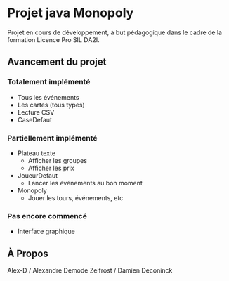 Projet java Monopoly
====================

Projet en cours de développement, à but pédagogique dans le cadre de la formation Licence Pro SIL DA2I.


## Avancement du projet

### Totalement implémenté

- Tous les événements
- Les cartes (tous types)
- Lecture CSV
- CaseDefaut

### Partiellement implémenté

- Plateau texte
	- Afficher les groupes
	- Afficher les prix
- JoueurDefaut
	- Lancer les événements au bon moment
- Monopoly
	- Jouer les tours, événements, etc

### Pas encore commencé

- Interface graphique



## À Propos

Alex-D / Alexandre Demode
Zeifrost / Damien Deconinck
